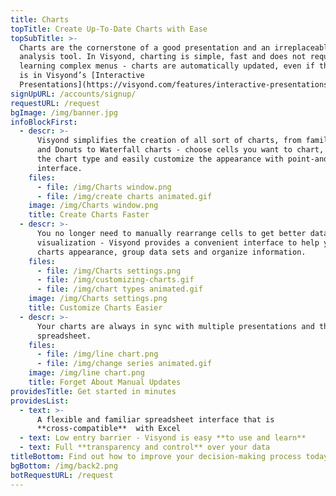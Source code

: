 ```yaml
---
title: Charts
topTitle: Create Up-To-Date Charts with Ease
topSubTitle: >-
  Charts are the cornerstone of a good presentation and an irreplaceable
  analysis tool. In Visyond, charting is simple, fast and does not require
  learning complex menus - charts are automatically updated, even if the chart
  is in Visyond’s [Interactive
  Presentations](https://visyond.com/features/interactive-presentations/).
signUpURL: /accounts/signup/
requestURL: /request
bgImage: /img/banner.jpg
infoBlockFirst:
  - descr: >-
      Visyond simplifies the creation of all sort of charts, from familiar Bars
      and Donuts to Waterfall charts - choose cells you want to chart, select
      the chart type and easily customize the appearance with point-and-click
      interface.
    files:
      - file: /img/Charts window.png
      - file: /img/create charts animated.gif
    image: /img/Charts window.png
    title: Create Charts Faster
  - descr: >-
      You no longer need to manually rearrange cells to get better data
      visualization - Visyond provides a convenient interface to help you change
      charts appearance, group data sets and organize information.
    files:
      - file: /img/Charts settings.png
      - file: /img/customizing-charts.gif
      - file: /img/chart types animated.gif
    image: /img/Charts settings.png
    title: Customize Charts Easier
  - descr: >-
      Your charts are always in sync with multiple presentations and the
      spreadsheet.
    files:
      - file: /img/line chart.png
      - file: /img/change series animated.gif
    image: /img/line chart.png
    title: Forget About Manual Updates
providesTitle: Get started in minutes
providesList:
  - text: >-
      A flexible and familiar spreadsheet interface that is
      **cross-compatible**  with Excel
  - text: Low entry barrier - Visyond is easy **to use and learn**
  - text: Full **transparency and control** over your data
titleBottom: Find out how to improve your decision-making process today
bgBottom: /img/back2.png
botRequestURL: /request
---
```


